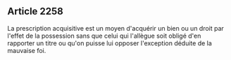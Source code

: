 Article 2258
----
La prescription acquisitive est un moyen d'acquérir un bien ou un droit par
l'effet de la possession sans que celui qui l'allègue soit obligé d'en rapporter
un titre ou qu'on puisse lui opposer l'exception déduite de la mauvaise foi.
